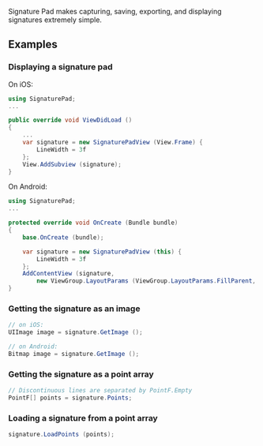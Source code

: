 Signature Pad makes capturing, saving, exporting, and displaying
signatures extremely simple.

## Examples

### Displaying a signature pad

On iOS:

```csharp
using SignaturePad;
...

public override void ViewDidLoad ()
{
	...
	var signature = new SignaturePadView (View.Frame) {
		LineWidth = 3f
	};
	View.AddSubview (signature);
}
```

On Android:

```csharp
using SignaturePad;
...

protected override void OnCreate (Bundle bundle)
{
	base.OnCreate (bundle);

	var signature = new SignaturePadView (this) {
		LineWidth = 3f
	};
	AddContentView (signature,
		new ViewGroup.LayoutParams (ViewGroup.LayoutParams.FillParent, ViewGroup.LayoutParams.FillParent));
}
```

### Getting the signature as an image

```csharp
// on iOS:
UIImage image = signature.GetImage ();

// on Android:
Bitmap image = signature.GetImage ();
```

### Getting the signature as a point array

```csharp
// Discontinuous lines are separated by PointF.Empty
PointF[] points = signature.Points;
```

### Loading a signature from a point array

```csharp
signature.LoadPoints (points);
```
